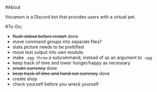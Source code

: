 #About

Vocamon is a Discord bot that provides users with a virtual pet.

#To-Do:

* ~~flush stdout before restart~~ done
* move command groups into separate files?
* stats picture needs to be prettified
* move text output into own module.
* make `.egg throw` a subcommand, instead of as an argument to `.egg`
* keep track of time and lower hunger/happy as necessary
* ~~create currency~~ done
* ~~keep track of time and hand out currency~~ done
* create shop
* check yourself before you wreck yourself
